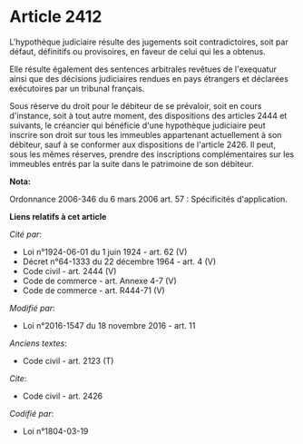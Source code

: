 # Article 2412

L'hypothèque judiciaire résulte des jugements soit contradictoires, soit par défaut, définitifs ou provisoires, en faveur de
celui qui les a obtenus. 

Elle résulte également des sentences arbitrales revêtues de l'exequatur ainsi que des décisions judiciaires rendues en pays
étrangers et déclarées exécutoires par un tribunal français. 

Sous réserve du droit pour le débiteur de se prévaloir, soit en cours d'instance, soit à tout autre moment, des dispositions
des articles 2444 et suivants, le créancier qui bénéficie d'une hypothèque judiciaire peut inscrire son droit sur tous les
immeubles appartenant actuellement à son débiteur, sauf à se conformer aux dispositions de l'article 2426. Il peut, sous les
mêmes réserves, prendre des inscriptions complémentaires sur les immeubles entrés par la suite dans le patrimoine de son
débiteur.

**Nota:**

Ordonnance 2006-346 du 6 mars 2006 art. 57 : Spécificités d'application.

**Liens relatifs à cet article**

_Cité par_:

  - Loi n°1924-06-01 du 1 juin 1924 - art. 62 (V)
  - Décret n°64-1333 du 22 décembre 1964 - art. 4 (V)
  - Code civil - art. 2444 (V)
  - Code de commerce - art. Annexe 4-7 (V)
  - Code de commerce - art. R444-71 (V)

_Modifié par_:

  - Loi n°2016-1547 du 18 novembre 2016 - art. 11

_Anciens textes_:

  - Code civil - art. 2123 (T)

_Cite_:

  - Code civil - art. 2426

_Codifié par_:

  - Loi n°1804-03-19
